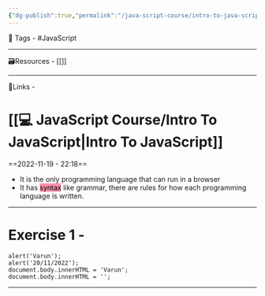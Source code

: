 ```yaml
---
{"dg-publish":true,"permalink":"/java-script-course/intro-to-java-script/","dgPassFrontmatter":true,"noteIcon":"3","created":"2023-11-14T21:08:36.520+05:30","updated":"2023-12-12T07:34:36.335+05:30"}
---
```


🧶 Tags - #JavaScript

---
🗃Resources - [[]]
 
---
🔗Links -
 
# [[💻 JavaScript Course/Intro To JavaScript\|Intro To JavaScript]]
==2022-11-19 - 22:18==

* It is the only programming language that can run in a browser
* It has <mark style="background: #FF5582A6;">syntax</mark> like grammar, there are rules for how each programming language is written.
---
# Exercise 1 -
```
alert('Varun');
alert('20/11/2022');
document.body.innerHTML = 'Varun';
document.body.innerHTML = '';
```
---

